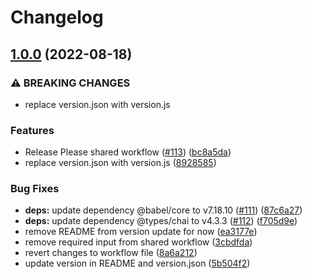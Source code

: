 # Changelog

## [1.0.0](https://github.com/dimensionalpocket/development-js/compare/0.7.0...v1.0.0) (2022-08-18)


### ⚠ BREAKING CHANGES

* replace version.json with version.js

### Features

* Release Please shared workflow ([#113](https://github.com/dimensionalpocket/development-js/issues/113)) ([bc8a5da](https://github.com/dimensionalpocket/development-js/commit/bc8a5da7c455a4f66756d4288d80fde9c5667e91))
* replace version.json with version.js ([8928585](https://github.com/dimensionalpocket/development-js/commit/8928585a02a3710cdb1f55b03b42349c0f8d3ad3))


### Bug Fixes

* **deps:** update dependency @babel/core to v7.18.10 ([#111](https://github.com/dimensionalpocket/development-js/issues/111)) ([87c6a27](https://github.com/dimensionalpocket/development-js/commit/87c6a27edd087f3fa737c844e1abb9ab958fe143))
* **deps:** update dependency @types/chai to v4.3.3 ([#112](https://github.com/dimensionalpocket/development-js/issues/112)) ([f705d9e](https://github.com/dimensionalpocket/development-js/commit/f705d9ec303a270e2f1cf3869989bdcc2c2cfe10))
* remove README from version update for now ([ea3177e](https://github.com/dimensionalpocket/development-js/commit/ea3177eec0c07c1eb279c3f03024c8298671ef4f))
* remove required input from shared workflow ([3cbdfda](https://github.com/dimensionalpocket/development-js/commit/3cbdfda5ff0017d48a67c1f74d19d29d3660f011))
* revert changes to workflow file ([8a6a212](https://github.com/dimensionalpocket/development-js/commit/8a6a2123e002310a457c631ad85e3dd771d3476e))
* update version in README and version.json ([5b504f2](https://github.com/dimensionalpocket/development-js/commit/5b504f2b016803cc828430b8b063ec9c311e5fe0))
